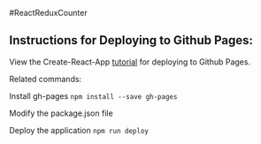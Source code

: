 #ReactReduxCounter

## Instructions for Deploying to Github Pages:

View the Create-React-App [tutorial](https://create-react-app.dev/docs/deployment/#github-pages-https-pagesgithubcom) for deploying to Github Pages.

Related commands:

Install gh-pages
`npm install --save gh-pages`

Modify the package.json file

Deploy the application
`npm run deploy`
